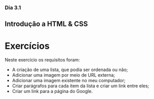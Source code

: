 ### Dia 3.1

## Introdução a HTML & CSS

# Exercícios

Neste exercício os requisitos foram:
- A criação de uma lista, que podia ser ordenada ou não;
- Adicionar uma imagem por meio de URL externa;
- Adicionar uma imagem existente no meu computador;
- Criar parágrafos para cada item da lista e criar um link entre eles;
- Criar um link para a página do Google.